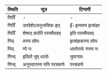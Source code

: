 | स्थिति | सूत्र | टिप्पणी |
| ----- | ------- | ------ |
| णिविँ | - | - |
| णिविँ | उपदेशेऽजनुनासिक इत् | इँ-इत्यस्य इत्संज्ञा |
| णिविँ | शेषात् कर्तरि परस्मैपदम् | इति परस्मैपदम् |
| णिव् | तस्य लोपः | इत्संज्ञकस्य लोपः |
| णिव् | णो नः | धातोरादेः णस्य नः |
| णिन्व् | इदितो नुम् धातोः | नुमागामः |
| णिन्व् | अनुस्वारस्य ययि परसवर्णः | परसवर्णः |

